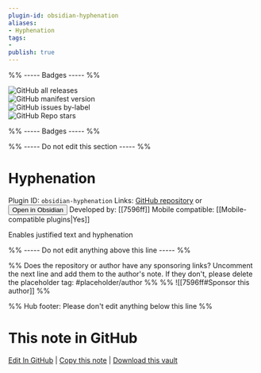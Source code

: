 ```yaml
---
plugin-id: obsidian-hyphenation
aliases:
- Hyphenation
tags: 
- 
publish: true
---
```


%% ----- Badges ----- %%

![GitHub all releases](https://img.shields.io/github/downloads/7596ff/obsidian-hyphenation/total?color=573E7A&logo=github&style=for-the-badge)   
![GitHub manifest version](https://img.shields.io/github/manifest-json/v/7596ff/obsidian-hyphenation?color=573E7A&logo=github&style=for-the-badge)   
![GitHub issues by-label](https://img.shields.io/github/issues/7596ff/obsidian-hyphenation/help%20wanted?color=573E7A&logo=github&style=for-the-badge)   
![GitHub Repo stars](https://img.shields.io/github/stars/7596ff/obsidian-hyphenation?color=573E7A&logo=github&style=for-the-badge)

%% ----- Badges ----- %%

%% ----- Do not edit this section ----- %%

# Hyphenation

Plugin ID: `obsidian-hyphenation`
Links: [GitHub repository](https://github.com/7596ff/obsidian-hyphenation) or [<button id=HH>Open in Obsidian</button>](obsidian://show-plugin?id=obsidian-hyphenation)
Developed by: [[7596ff]]
Mobile compatible: [[Mobile-compatible plugins|Yes]]

Enables justified text and hyphenation

%% ----- Do not edit anything above this line ----- %% 

%% Does the repository or author have any sponsoring links? Uncomment the next line and add them to the author's note. If they don't, please delete the placeholder tag: #placeholder/author %%
%% ![[7596ff#Sponsor this author]] %%

%% Hub footer: Please don't edit anything below this line %%

# This note in GitHub

<span class="git-footer">[Edit In GitHub](https://github.dev/obsidian-community/obsidian-hub/blob/main/02%20-%20Community%20Expansions/02.05%20All%20Community%20Expansions/Plugins/obsidian-hyphenation.md "git-hub-edit-note") | [Copy this note](https://raw.githubusercontent.com/obsidian-community/obsidian-hub/main/02%20-%20Community%20Expansions/02.05%20All%20Community%20Expansions/Plugins/obsidian-hyphenation.md "git-hub-copy-note") | [Download this vault](https://github.com/obsidian-community/obsidian-hub/archive/refs/heads/main.zip "git-hub-download-vault") </span>
